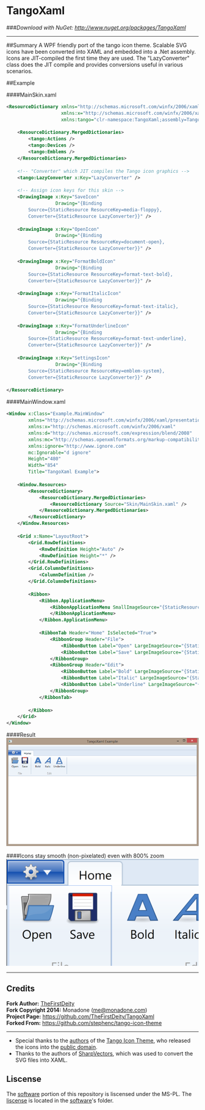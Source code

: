 # TangoXaml

###_Download with NuGet: <http://www.nuget.org/packages/TangoXaml>_

---

##Summary
A WPF friendly port of the tango icon theme. Scalable SVG icons have been converted into XAML and embedded into a .Net assembly. Icons are JIT-compiled the first time they are used. The "LazyConverter" class does the JIT compile and provides conversions useful in various scenarios.

##Example

####MainSkin.xaml
```xml
<ResourceDictionary xmlns="http://schemas.microsoft.com/winfx/2006/xaml/presentation"
                    xmlns:x="http://schemas.microsoft.com/winfx/2006/xaml"
                    xmlns:tango="clr-namespace:TangoXaml;assembly=TangoXaml">
    
    <ResourceDictionary.MergedDictionaries>
        <tango:Actions />
        <tango:Devices />
        <tango:Emblems />
    </ResourceDictionary.MergedDictionaries>

    <!-- "Converter" which JIT compiles the Tango icon graphics -->
    <tango:LazyConverter x:Key="LazyConverter" />
    
    <!-- Assign icon keys for this skin -->
    <DrawingImage x:Key="SaveIcon" 
                  Drawing="{Binding 
        Source={StaticResource ResourceKey=media-floppy},
        Converter={StaticResource LazyConverter}}" />

    <DrawingImage x:Key="OpenIcon" 
                  Drawing="{Binding 
        Source={StaticResource ResourceKey=document-open},
        Converter={StaticResource LazyConverter}}" />

    <DrawingImage x:Key="FormatBoldIcon" 
                  Drawing="{Binding 
        Source={StaticResource ResourceKey=format-text-bold},
        Converter={StaticResource LazyConverter}}" />

    <DrawingImage x:Key="FormatItalicIcon" 
                  Drawing="{Binding 
        Source={StaticResource ResourceKey=format-text-italic},
        Converter={StaticResource LazyConverter}}" />

    <DrawingImage x:Key="FormatUnderlineIcon" 
                  Drawing="{Binding 
        Source={StaticResource ResourceKey=format-text-underline},
        Converter={StaticResource LazyConverter}}" />

    <DrawingImage x:Key="SettingsIcon" 
                  Drawing="{Binding 
        Source={StaticResource ResourceKey=emblem-system},
        Converter={StaticResource LazyConverter}}" />

</ResourceDictionary>
```

####MainWindow.xaml
```xml
<Window x:Class="Example.MainWindow"
        xmlns="http://schemas.microsoft.com/winfx/2006/xaml/presentation"
        xmlns:x="http://schemas.microsoft.com/winfx/2006/xaml"
        xmlns:d="http://schemas.microsoft.com/expression/blend/2008"
        xmlns:mc="http://schemas.openxmlformats.org/markup-compatibility/2006"
        xmlns:ignore="http://www.ignore.com"
        mc:Ignorable="d ignore"
        Height="480"
        Width="854"
        Title="TangoXaml Example">
    
    <Window.Resources>
        <ResourceDictionary>
            <ResourceDictionary.MergedDictionaries>
                <ResourceDictionary Source="Skin/MainSkin.xaml" />
            </ResourceDictionary.MergedDictionaries>
        </ResourceDictionary>
    </Window.Resources>

    <Grid x:Name="LayoutRoot">
        <Grid.RowDefinitions>
            <RowDefinition Height="Auto" />
            <RowDefinition Height="*" />
        </Grid.RowDefinitions>
        <Grid.ColumnDefinitions>
            <ColumnDefinition />
        </Grid.ColumnDefinitions>
        
        <Ribbon>
            <Ribbon.ApplicationMenu>
                <RibbonApplicationMenu SmallImageSource="{StaticResource SettingsIcon}">
                </RibbonApplicationMenu>
            </Ribbon.ApplicationMenu>
            
            <RibbonTab Header="Home" IsSelected="True">
                <RibbonGroup Header="File">
                    <RibbonButton Label="Open" LargeImageSource="{StaticResource OpenIcon}" />
                    <RibbonButton Label="Save" LargeImageSource="{StaticResource SaveIcon}" />
                </RibbonGroup>
                <RibbonGroup Header="Edit">
                    <RibbonButton Label="Bold" LargeImageSource="{StaticResource FormatBoldIcon}" />
                    <RibbonButton Label="Italic" LargeImageSource="{StaticResource FormatItalicIcon}" />
                    <RibbonButton Label="Underline" LargeImageSource="{StaticResource FormatUnderlineIcon}" />
                </RibbonGroup>
            </RibbonTab>

        </Ribbon>
    </Grid>
</Window>
```

####Result
![TangoXaml Example](TangoXaml_Example.png)  

  
####Icons stay smooth (non-pixelated) even with 800% zoom
<img src="TangoXaml_Zoom.png" width="854">  
  
---

## Credits
**Fork Author:** [TheFirstDeity](https://github.com/TheFirstDeity)  
**Fork Copyright 2014:** Monadone (<me@monadone.com>)  
**Project Page:** <https://github.com/TheFirstDeity/TangoXaml>  
**Forked From:** <https://github.com/stephenc/tango-icon-theme>  

---

* Special thanks to the [authors][tango-authors] of the [Tango Icon Theme](http://tango.freedesktop.org/), who released the icons into the [public domain][tango-copying].
* Thanks to the authors of [SharpVectors](http://sharpvectors.codeplex.com/), which was used to convert the SVG files into XAML.

## Liscense
The [software][] portion of this repository is liscensed under the MS-PL. The [liscense][] 
is located in the [software][]'s folder.

[software]: https://github.com/TheFirstDeity/TangoXaml/tree/master/TangoXaml
[liscense]: https://github.com/TheFirstDeity/TangoXaml/blob/master/TangoXaml/Liscense.txt
[tango-authors]: https://github.com/TheFirstDeity/TangoXaml/blob/master/Tango/AUTHORS
[tango-copying]: https://github.com/TheFirstDeity/TangoXaml/blob/master/Tango/COPYING